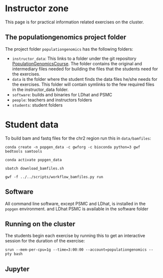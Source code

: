 # Instructor zone

This page is for practical information related exercises on the cluster.
## The populationgenomics project folder

The project folder `populationgenomics` has the following folders:

- `instructor_data`: This links to a folder under the git repository [PopulationGenomicsCourse](https://github.com/kaspermunch/PopulationGenomicsCourse). The folder contains the original and intermediary files needed for building the files that the students need for the exercises.
- `data` is the folder where the student finds the data files he/she needs for the exercises. This folder will contain symlinks to the few required files in the instructor_data folder.
- `software`: builds and binaries for LDhat and PSMC
- `people`: teachers and instructors folders
- `students`: student folders

# Student data

To build bam and fastq files for the chr2 region run this in `data/bamfiles`:

    conda create -n popgen_data -c gwforg -c bioconda python=3 gwf bedtools samtools

    conda activate popgen_data

    sbatch download_bamfiles.sh

    gwf -f ../../scripts/workflow_bamfiles.py run

## Software

All command line software, except PSMC and LDhat, is installed in the `popgen` environment.  and LDhat PSMC is available in the software folder

## Running on the cluster

The students begin each exercise by running this to get an interactive session for the duration of the exercise:


    srun --mem-per-cpu=1g --time=3:00:00 --account=populationgenomics --pty bash

## Jupyter







